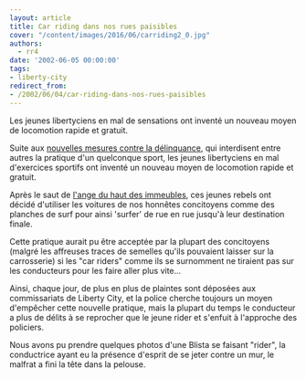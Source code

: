 ```yaml
---
layout: article
title: Car riding dans nos rues paisibles
cover: "/content/images/2016/06/carriding2_0.jpg"
authors:
  - rr4
date: '2002-06-05 00:00:00'
tags:
- liberty-city
redirect_from:
- /2002/06/04/car-riding-dans-nos-rues-paisibles
---
```


Les jeunes libertyciens en mal de sensations ont inventé un nouveau moyen de locomotion rapide et gratuit.

Suite aux [nouvelles mesures contre la délinquance](/2002/05/24/nouvelles-mesures-contre-la-delinquance/), qui interdisent entre autres la pratique d'un quelconque sport, les jeunes libertyciens en mal d'exercices sportifs ont inventé un nouveau moyen de locomotion rapide et gratuit.

Après le saut de [l'ange du haut des immeubles](/2002/05/29/base-jumping-entre-les-immeubles/), ces jeunes rebels ont décidé d'utiliser les voitures de nos honnêtes concitoyens comme des planches de surf pour ainsi 'surfer' de rue en rue jusqu'à leur destination finale.

Cette pratique aurait pu être acceptée par la plupart des concitoyens (malgré les affreuses traces de semelles qu'ils pouvaient laisser sur la carrosserie) si les "car riders" comme ils se surnomment ne tiraient pas sur les conducteurs pour les faire aller plus vite...

Ainsi, chaque jour, de plus en plus de plaintes sont déposées aux commissariats de Liberty City, et la police cherche toujours un moyen d'empêcher cette nouvelle pratique, mais la plupart du temps le conducteur a plus de délits à se reprocher que le jeune rider et s'enfuit à l'approche des policiers.

Nous avons pu prendre quelques photos d'une Blista se faisant "rider", la conductrice ayant eu la présence d'esprit de se jeter contre un mur, le malfrat a fini la tête dans la pelouse.